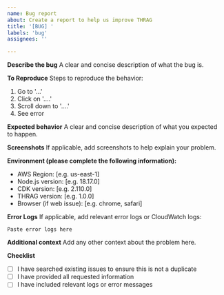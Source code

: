 ```yaml
---
name: Bug report
about: Create a report to help us improve THRAG
title: '[BUG] '
labels: 'bug'
assignees: ''

---
```


**Describe the bug**
A clear and concise description of what the bug is.

**To Reproduce**
Steps to reproduce the behavior:
1. Go to '...'
2. Click on '....'
3. Scroll down to '....'
4. See error

**Expected behavior**
A clear and concise description of what you expected to happen.

**Screenshots**
If applicable, add screenshots to help explain your problem.

**Environment (please complete the following information):**
- AWS Region: [e.g. us-east-1]
- Node.js version: [e.g. 18.17.0]
- CDK version: [e.g. 2.110.0]
- THRAG version: [e.g. 1.0.0]
- Browser (if web issue): [e.g. chrome, safari]

**Error Logs**
If applicable, add relevant error logs or CloudWatch logs:

```
Paste error logs here
```

**Additional context**
Add any other context about the problem here.

**Checklist**
- [ ] I have searched existing issues to ensure this is not a duplicate
- [ ] I have provided all requested information
- [ ] I have included relevant logs or error messages